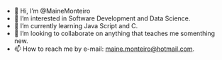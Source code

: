 - 👋 Hi, I’m @MaineMonteiro
- 👀 I’m interested in Software Development and Data Science.
- 🌱 I’m currently learning Java Script and C.
- 💞️ I’m looking to collaborate on anything that teaches me somenthing new.
- 📫 How to reach me by e-mail: maine.monteiro@hotmail.com.

<!---
MaineMonteiro/MaineMonteiro is a ✨ special ✨ repository because its `README.md` (this file) appears on your GitHub profile.
You can click the Preview link to take a look at your changes.
--->
